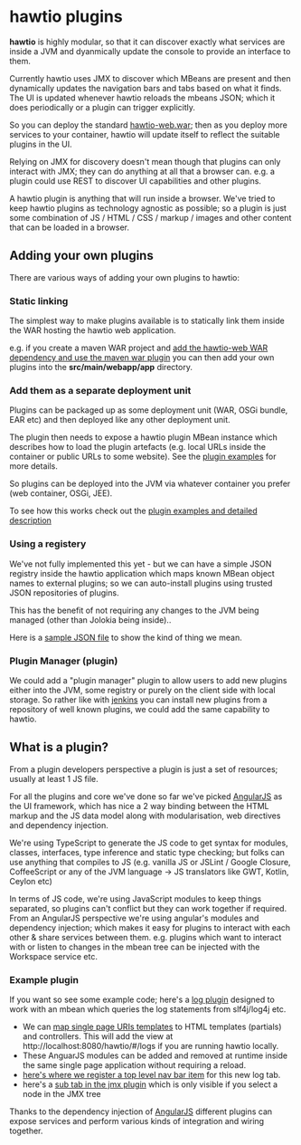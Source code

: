 # hawtio plugins

**hawtio** is highly modular, so that it can discover exactly what services are inside a JVM and dyanmically update the console to provide an interface to them.

Currently hawtio uses JMX to discover which MBeans are present and then dynamically updates the navigation bars and tabs based on what it finds. The UI is updated whenever hawtio reloads the mbeans JSON; which it does periodically or a plugin can trigger explicitly.

So you can deploy the standard [hawtio-web.war](https://oss.sonatype.org/content/repositories/snapshots/io/hawt/hawtio-web/1.0-SNAPSHOT/); then as you deploy more services to your container, hawtio will update itself to reflect the suitable plugins in the UI.

Relying on JMX for discovery doesn't mean though that plugins can only interact with JMX; they can do anything at all that a browser can. e.g. a plugin could use REST to discover UI capabilities and other plugins.

A hawtio plugin is anything that will run inside a browser. We've tried to keep hawtio plugins as technology agnostic as possible; so a plugin is just some combination of JS / HTML / CSS / markup / images and other content that can be loaded in a browser.

## Adding your own plugins

There are various ways of adding your own plugins to hawtio:

### Static linking

The simplest way to make plugins available is to statically link them inside the WAR hosting the hawtio web application.

e.g. if you create a maven WAR project and [add the hawtio-web WAR dependency and use the maven war plugin](https://github.com/hawtio/hawtio/blob/master/sample/pom.xml#L17) you can then add your own plugins into the **src/main/webapp/app** directory.

### Add them as a separate deployment unit

Plugins can be packaged up as some deployment unit (WAR, OSGi bundle, EAR etc) and then deployed like any other deployment unit.

The plugin then needs to expose a hawtio plugin MBean instance which describes how to load the plugin artefacts (e.g. local URLs inside the container or public URLs to some website). See the [plugin examples](https://github.com/hawtio/hawtio/tree/master/hawtio-plugin-examples) for more details.

So plugins can be deployed into the JVM via whatever container you prefer (web container, OSGi, JEE).

To see how this works check out the [plugin examples and detailed description](https://github.com/hawtio/hawtio/blob/master/hawtio-plugin-examples/readme.md)

### Using a registery

We've not fully implemented this yet - but we can have a simple JSON registry inside the hawtio application which maps known MBean object names to external plugins; so we can auto-install plugins using trusted JSON repositories of plugins.

This has the benefit of not requiring any changes to the JVM being managed (other than Jolokia being inside)..

Here is a [sample JSON file](https://github.com/hawtio/hawtio/blob/master/hawtio-web/src/main/webapp/test.json) to show the kind of thing we mean.

### Plugin Manager (plugin)

We could add a "plugin manager" plugin to allow users to add new plugins either into the JVM, some registry or purely on the client side with local storage. So rather like with [jenkins](http://jenkins-ci.org/) you can install new plugins from a repository of well known plugins, we could add the same capability to hawtio.


## What is a plugin?

From a plugin developers perspective a plugin is just a set of resources; usually at least 1 JS file.

For all the plugins and core we've done so far we've picked [AngularJS](http://angularjs.org/) as the UI framework, which has nice a 2 way binding between the HTML markup and the JS data model along with modularisation, web directives and dependency injection.

We're using TypeScript to generate the JS code to get syntax for modules, classes, interfaces, type inference and static type checking; but folks can use anything that compiles to JS (e.g. vanilla JS or JSLint / Google Closure, CoffeeScript or any of the JVM language -> JS translators like GWT, Kotlin, Ceylon etc)

In terms of JS code, we're using JavaScript modules to keep things separated, so plugins can't conflict but they can work together if required. From an AngularJS perspective we're using angular's modules and dependency injection; which makes it easy for plugins to interact with each other & share services between them. e.g. plugins which want to interact with or listen to changes in the mbean tree can be injected with the Workspace service etc.

### Example plugin

If you want so see some example code; here's a [log plugin](https://github.com/hawtio/hawtio/blob/master/hawtio-web/src/main/webapp/app/log/js/logPlugin.ts) designed to work with an mbean which queries the log statements from slf4j/log4j etc.

* We can [map single page URIs templates](https://github.com/hawtio/hawtio/blob/master/hawtio-web/src/main/webapp/app/log/js/logPlugin.ts#L5) to HTML templates (partials) and controllers. This will add the view at http://localhost:8080/hawtio/#/logs if you are running hawtio locally.
* These AnguarJS modules can be added and removed at runtime inside the same single page application without requiring a reload.
* [here's where we register a top level nav bar item](https://github.com/hawtio/hawtio/blob/master/hawtio-web/src/main/webapp/app/log/js/logPlugin.ts#L12) for this new log tab.
* here's a [sub tab in the jmx plugin](https://github.com/hawtio/hawtio/blob/master/hawtio-web/src/main/webapp/app/log/js/logPlugin.ts#L19) which is only visible if you select a node in the JMX tree

Thanks to the dependency injection of [AngularJS](http://angularjs.org/) different plugins can expose services and perform various kinds of integration and wiring together.
